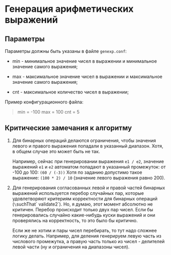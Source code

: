 # Генерация арифметических выражений

## Параметры

Параметры должны быть указаны в файле `genexp.conf`:

* min - минимальное значение чисел в выражении и минимальное значение самого выражения;

* max - максимальное значение чисел в выражении и максимальное значение самого выражения;

* cnt - максимальное количество чисел в выражении;

Пример конфигурационного файла:

> min = -100
> max = 100
> cnt = 5

## Критические замечания к алгоритму

1. Для бинарных операций делаются ограничения, чтобы значения левого  и правого выражения попадали в указанный диапазон.
   Хотя, в общем случае это может быть не так.
 
   Например, сейчас  при генерировании выражения `e1 / e2`, значение выражений `e1` и `e2` автоматом попадают в указанный промежуток: 
   от -100 до 100: `(60 / (-3))`
   Хотя по заданию допустимо такое выражение: `(100 * 2) / 10` (значение левого выражения равно 200).
 
2. Для генерирования согласованных левой и правой частей бинарных выражений используется перебор случайных пар, 
   которые удовлетворяют критериям корректности для бинарных операций (`\`suchThat\` validate2`).
   Но, я думаю, этот момент абсолютно не критичен. Перебор происходит только двух пар чисел. 
   Если бы генерировались случайно какие-нибудь куски выражений и они проверялись на корректность, то это было бы критично.
 
   Если же не хотим и пары чисел перебирать, то тут надо сложнее логику делать. Например, для деления генерируем левую часть из числового промежутка,
   а правую часть только из чисел - делителей левой части (ну и ограничения на диапазоны чисел).



